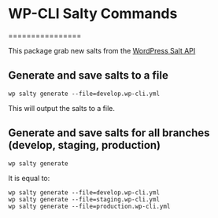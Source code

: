 # WP-CLI Salty Commands
================

This package grab new salts from the [WordPress Salt API](https://api.wordpress.org/secret-key/1.1/salt/)

## Generate and save salts to a file

```
wp salty generate --file=develop.wp-cli.yml
```

This will output the salts to a file.

## Generate and save salts for all branches (develop, staging, production)

```
wp salty generate
```

It is equal to:

```
wp salty generate --file=develop.wp-cli.yml
wp salty generate --file=staging.wp-cli.yml
wp salty generate --file=production.wp-cli.yml
```